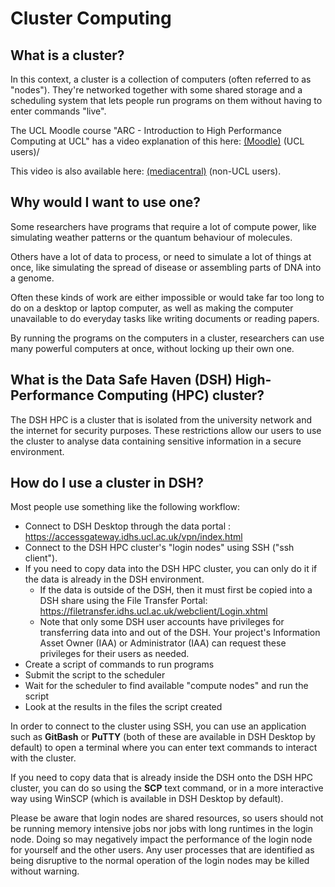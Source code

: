 # Cluster Computing

## What is a cluster?

In this context, a cluster is a collection of computers (often referred to as "nodes"). 
They're networked together with some shared storage and a scheduling system that lets people 
run programs on them without having to enter commands "live".

The UCL Moodle course "ARC - Introduction to High Performance Computing at UCL" has a video explanation of this here: [(Moodle)](https://moodle.ucl.ac.uk/mod/page/view.php?id=4623810) (UCL users)/

This video is also available here: [(mediacentral)](https://mediacentral.ucl.ac.uk/Play/96444) (non-UCL users).

## Why would I want to use one?

Some researchers have programs that require a lot of compute power, like simulating weather patterns or the quantum behaviour of molecules.

Others have a lot of data to process, or need to simulate a lot of things at once, like simulating the spread of disease or assembling parts of DNA into a genome.

Often these kinds of work are either impossible or would take far too long to do on a desktop or laptop computer, as well as making the computer unavailable to do everyday tasks like writing documents or reading papers.

By running the programs on the computers in a cluster, researchers can use many powerful computers at once, without locking up their own one.

## What is the Data Safe Haven (DSH) High-Performance Computing (HPC) cluster? 

The DSH HPC is a cluster that is isolated from the university network and the internet for security purposes. These restrictions allow our users to use the cluster to analyse data containing sensitive information in a secure environment. 

## How do I use a cluster in DSH?

Most people use something like the following workflow:
  
 - Connect to DSH Desktop through the data portal : https://accessgateway.idhs.ucl.ac.uk/vpn/index.html
 - Connect to the DSH HPC cluster's "login nodes" using SSH ("ssh client").
 - If you need to copy data into the DSH HPC cluster, you can only do it if the data is already in the DSH environment.
     - If the data is outside of the DSH, then it must first be copied into a DSH share using the File Transfer Portal: https://filetransfer.idhs.ucl.ac.uk/webclient/Login.xhtml
     - Note that only some DSH user accounts have privileges for transferring data into and out of the DSH. Your project's Information Asset Owner (IAA) or Administrator (IAA) can request these privileges for their users as needed.
 - Create a script of commands to run programs
 - Submit the script to the scheduler
 - Wait for the scheduler to find available "compute nodes" and run the script
 - Look at the results in the files the script created

In order to connect to the cluster using SSH, you can use an application such as **GitBash** or **PuTTY** (both of these are available in DSH Desktop by default) to open a terminal where you can enter text commands to interact with the cluster.

If you need to copy data that is already inside the DSH onto the DSH HPC cluster, you can do so using the **SCP** text command, or in a more interactive way using WinSCP (which is available in DSH Desktop by default).

Please be aware that login nodes are shared resources, so users should not be running memory intensive jobs nor jobs with long runtimes in the login node. Doing so may negatively impact the performance of the login node for yourself and the other users. Any user processes that are identified as being disruptive to the normal operation of the login nodes may be killed without warning.
